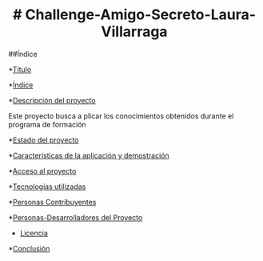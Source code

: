 
<h1 align="center"> # Challenge-Amigo-Secreto-Laura-Villarraga </h1>

##Índice

*[Título](#Título)

*[Índice](#índice)

*[Descripción del proyecto](#descripción-del-proyecto)

Este proyecto busca a plicar los conocimientos obtenidos durante el programa de formación 

*[Estado del proyecto](#Estado-del-proyecto)

*[Características de la aplicación y demostración](#Características-de-la-aplicación-y-demostración)

*[Acceso al proyecto](#acceso-proyecto)

*[Tecnologías utilizadas](#tecnologías-utilizadas)

*[Personas Contribuyentes](#personas-contribuyentes)

*[Personas-Desarrolladores del Proyecto](#personas-desarrolladores)

* [Licencia](#licencia)

*[Conclusión](#conclusión)
